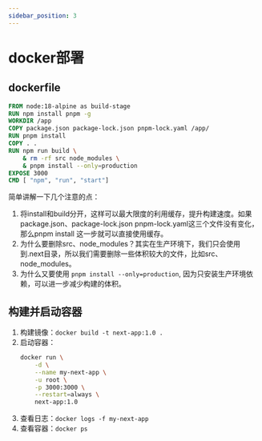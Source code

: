 ```yaml
---
sidebar_position: 3
---
```


# docker部署


## dockerfile
```dockerfile
FROM node:18-alpine as build-stage
RUN npm install pnpm -g
WORKDIR /app
COPY package.json package-lock.json pnpm-lock.yaml /app/
RUN pnpm install
COPY . .
RUN npm run build \
    & rm -rf src node_modules \
    & pnpm install --only=production
EXPOSE 3000
CMD [ "npm", "run", "start"]
```
简单讲解一下几个注意的点：
1. 将install和build分开，这样可以最大限度的利用缓存，提升构建速度。如果package.json、package-lock.json pnpm-lock.yaml这三个文件没有变化，那么pnpm install 这一步就可以直接使用缓存。
2. 为什么要删除src、node_modules？其实在生产环境下，我们只会使用到.next目录，所以我们需要删除一些体积较大的文件，比如src、node_modules。
3. 为什么又要使用 `pnpm install --only=production`, 因为只安装生产环境依赖，可以进一步减少构建的体积。


## 构建并启动容器
1. 构建镜像：`docker build -t next-app:1.0 .`
2. 启动容器：
    ```bash
    docker run \
        -d \
        --name my-next-app \
        -u root \
        -p 3000:3000 \
        --restart=always \
        next-app:1.0
    ```
3. 查看日志：`docker logs -f my-next-app`
4. 查看容器：`docker ps`